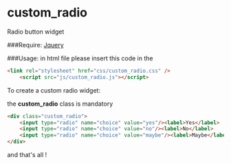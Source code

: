 # custom_radio
Radio button widget


###Require:
[Jquery](http://jquery.com//)

###Usage:
in html file please insert this code in the <head>
```html
<link rel="stylesheet" href="css/custom_radio.css" />
    <script src="js/custom_radio.js"></script>
```

To create a custom radio widget:

the **custom_radio** class is mandatory<br />
```html
<div class="custom_radio">
    <input type="radio" name="choice" value="yes"/><label>Yes</label>
    <input type="radio" name="choice" value="no"/><label>No</label>
    <input type="radio" name="choice" value="maybe"/><label>Maybe</label>
</div>
```

and that's all !